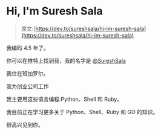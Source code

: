 # Hi, I'm Suresh Sala

> 原文:[https://dev.to/sureshsala/hi-im-suresh-sala](https://dev.to/sureshsala/hi-im-suresh-sala)

我编码 4.5 年了。

你可以在推特上找到我，我的名字是 [@SureshSala](https://twitter.com/SureshSala)

我住在班加罗尔。

我为创业公司工作

我主要用这些语言编程:Python、Shell 和 Ruby。

我目前正在学习更多关于 Python、Shell、Ruby 和 GO 的知识。

很高兴见到你。